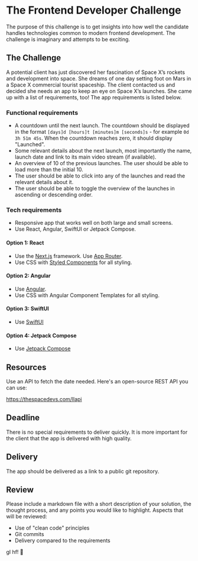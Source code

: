 # The Frontend Developer Challenge
The purpose of this challenge is to get insights into how well the candidate handles technologies common to modern frontend development. The challenge is imaginary and attempts to be exciting.

## The Challenge
A potential client has just discovered her fascination of Space X’s rockets and development into space. She dreams of one day setting foot on Mars in a Space X commercial tourist spaceship. The client contacted us and decided she needs an app to keep an eye on Space X’s launches. She came up with a list of requirements, too! The app requirements is listed below.

### Functional requirements
* A countdown until the next launch. The countdown should be displayed in the format `[days]d [hours]t [minutes]m [seconds]s` - for example `0d 3h 51m 45s`. When the countdown reaches zero, it should display "Launched".
* Some relevant details about the next launch, most importantly the name, launch date and link to its main video stream (if available).
* An overview of 10 of the previous launches. The user should be able to load more than the initial 10.
* The user should be able to click into any of the launches and read the relevant details about it.
* The user should be able to toggle the overview of the launches in ascending or descending order.

### Tech requirements
* Responsive app that works well on both large and small screens.
* Use React, Angular, SwiftUI or Jetpack Compose.

#### Option 1: React

* Use the [Next.js](https://nextjs.org) framework. Use [App Router](https://nextjs.org/docs/app).
* Use CSS with [Styled Components](https://styled-components.com) for all styling.

#### Option 2: Angular
* Use [Angular](https://angular.dev).
* Use CSS with Angular Component Templates for all styling.

#### Option 3: SwiftUI
* Use [SwiftUI](https://developer.apple.com/documentation/swiftui)

#### Option 4: Jetpack Compose
* Use [Jetpack Compose](https://developer.android.com/compose)

## Resources
Use an API to fetch the date needed. Here's an open-source REST API you can use:

https://thespacedevs.com/llapi

## Deadline
There is no special requirements to deliver quickly. It is more important for the client that the app is delivered with high quality.

## Delivery
The app should be delivered as a link to a public git repository.

## Review
Please include a markdown file with a short description of your solution, the thought process, and any points you would like to highlight. Aspects that will be reviewed:
* Use of "clean code" principles
* Git commits
* Delivery compared to the requirements

gl hf! 🚀
